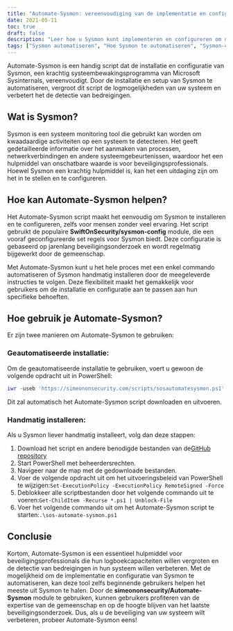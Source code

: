 ```yaml
---
title: "Automate-Sysmon: vereenvoudiging van de implementatie en configuratie van Sysmon"
date: 2021-05-11
toc: true
draft: false
description: "Leer hoe u Sysmon kunt implementeren en configureren om de beveiliging van uw systeem te verbeteren met het Automate-Sysmon script, dat het proces vereenvoudigt voor zelfs beginnende gebruikers."
tags: ["Sysmon automatiseren", "Hoe Sysmon te automatiseren", "Sysmon-configuratie automatiseren", "Hoe installeer je Sysmon?", "Powershell", "Script", "Sysmon Inzet", "Sysmon configuratie", "Sysmon Logging", "Detectie van bedreigingen", "Kwaadaardige activiteit", "SwiftOnSecurity sysmon-config", "Microsoft Sysinternals", "GitHub archief", "BHIS", "Systeemcontrole", "Veiligheidsonderzoek", "Proces creatie", "Netwerkverbindingen"]
---
```


Automate-Sysmon is een handig script dat de installatie en configuratie van Sysmon, een krachtig systeembewakingsprogramma van Microsoft Sysinternals, vereenvoudigt. Door de installatie en setup van Sysmon te automatiseren, vergroot dit script de logmogelijkheden van uw systeem en verbetert het de detectie van bedreigingen.

## Wat is Sysmon?

Sysmon is een systeem monitoring tool die gebruikt kan worden om kwaadaardige activiteiten op een systeem te detecteren. Het geeft gedetailleerde informatie over het aanmaken van processen, netwerkverbindingen en andere systeemgebeurtenissen, waardoor het een hulpmiddel van onschatbare waarde is voor beveiligingsprofessionals. Hoewel Sysmon een krachtig hulpmiddel is, kan het een uitdaging zijn om het in te stellen en te configureren.

## Hoe kan Automate-Sysmon helpen?

Het Automate-Sysmon script maakt het eenvoudig om Sysmon te installeren en te configureren, zelfs voor mensen zonder veel ervaring. Het script gebruikt de populaire **SwiftOnSecurity/sysmon-config** module, die een vooraf geconfigureerde set regels voor Sysmon biedt. Deze configuratie is gebaseerd op jarenlang beveiligingsonderzoek en wordt regelmatig bijgewerkt door de gemeenschap.

Met Automate-Sysmon kunt u het hele proces met een enkel commando automatiseren of Sysmon handmatig installeren door de meegeleverde instructies te volgen. Deze flexibiliteit maakt het gemakkelijk voor gebruikers om de installatie en configuratie aan te passen aan hun specifieke behoeften.

## Hoe gebruik je Automate-Sysmon?

Er zijn twee manieren om Automate-Sysmon te gebruiken:

### Geautomatiseerde installatie:

Om de geautomatiseerde installatie te gebruiken, voert u gewoon de volgende opdracht uit in PowerShell:
```powershell
iwr -useb 'https://simeononsecurity.com/scripts/sosautomatesysmon.ps1'|iex
```

Dit zal automatisch het Automate-Sysmon script downloaden en uitvoeren.

### Handmatig installeren:

Als u Sysmon liever handmatig installeert, volg dan deze stappen:

1. Download het script en andere benodigde bestanden van de[GitHub repository](https://github.com/simeononsecurity/Automate-Sysmon)
2. Start PowerShell met beheerdersrechten.
3. Navigeer naar de map met de gedownloade bestanden.
4. Voer de volgende opdracht uit om het uitvoeringsbeleid van PowerShell te wijzigen:```Set-ExecutionPolicy -ExecutionPolicy RemoteSigned -Force```
5. Deblokkeer alle scriptbestanden door het volgende commando uit te voeren:```Get-ChildItem -Recurse *.ps1 | Unblock-File```
6. Voer het volgende commando uit om het Automate-Sysmon script te starten:```.\sos-automate-sysmon.ps1```


## Conclusie

Kortom, Automate-Sysmon is een essentieel hulpmiddel voor beveiligingsprofessionals die hun logboekcapaciteiten willen vergroten en de detectie van bedreigingen in hun systeem willen verbeteren. Met de mogelijkheid om de implementatie en configuratie van Sysmon te automatiseren, kan deze tool zelfs beginnende gebruikers helpen het meeste uit Sysmon te halen. Door de **simeononsecurity/Automate-Sysmon** module te gebruiken, kunnen gebruikers profiteren van de expertise van de gemeenschap en op de hoogte blijven van het laatste beveiligingsonderzoek. Dus, als u de beveiliging van uw systeem wilt verbeteren, probeer Automate-Sysmon eens!




